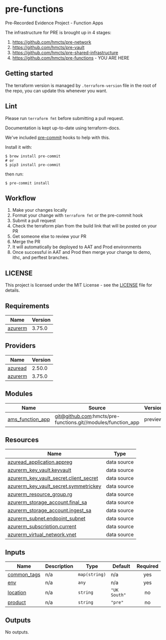 # pre-functions
Pre-Recorded Evidence Project - Function Apps

The infrastructure for PRE is brought up in 4 stages:
1. https://github.com/hmcts/pre-network
2. https://github.com/hmcts/pre-vault
3. https://github.com/hmcts/pre-shared-infrastructure
4. https://github.com/hmcts/pre-functions - YOU ARE HERE

## Getting started

The terraform version is managed by `.terraform-version` file in the root of the repo, you can update this whenever you want.

## Lint

Please run `terraform fmt` before submitting a pull request.

Documentation is kept up-to-date using terraform-docs.

We've included [pre-commit](https://pre-commit.com/) hooks to help with this.

Install it with:
```shell
$ brew install pre-commit
# or
$ pip3 install pre-commit
```

then run:
```command
$ pre-commit install
```

## Workflow

1. Make your changes locally
2. Format your change with `terraform fmt` or the pre-commit hook
3. Submit a pull request
4. Check the terraform plan from the build link that will be posted on your PR
5. Get someone else to review your PR
6. Merge the PR
7. It will automatically be deployed to AAT and Prod environments
8. Once successful in AAT and Prod then merge your change to demo, ithc, and perftest branches.

## LICENSE

This project is licensed under the MIT License - see the [LICENSE](LICENSE) file for details.

<!-- BEGIN_TF_DOCS -->
## Requirements

| Name | Version |
|------|---------|
| <a name="requirement_azurerm"></a> [azurerm](#requirement\_azurerm) | 3.75.0 |

## Providers

| Name | Version |
|------|---------|
| <a name="provider_azuread"></a> [azuread](#provider\_azuread) | 2.50.0 |
| <a name="provider_azurerm"></a> [azurerm](#provider\_azurerm) | 3.75.0 |

## Modules

| Name | Source | Version |
|------|--------|---------|
| <a name="module_ams_function_app"></a> [ams\_function\_app](#module\_ams\_function\_app) | git@github.com:hmcts/pre-functions.git//modules/function_app | preview |

## Resources

| Name | Type |
|------|------|
| [azuread_application.appreg](https://registry.terraform.io/providers/hashicorp/azuread/latest/docs/data-sources/application) | data source |
| [azurerm_key_vault.keyvault](https://registry.terraform.io/providers/hashicorp/azurerm/3.75.0/docs/data-sources/key_vault) | data source |
| [azurerm_key_vault_secret.client_secret](https://registry.terraform.io/providers/hashicorp/azurerm/3.75.0/docs/data-sources/key_vault_secret) | data source |
| [azurerm_key_vault_secret.symmetrickey](https://registry.terraform.io/providers/hashicorp/azurerm/3.75.0/docs/data-sources/key_vault_secret) | data source |
| [azurerm_resource_group.rg](https://registry.terraform.io/providers/hashicorp/azurerm/3.75.0/docs/data-sources/resource_group) | data source |
| [azurerm_storage_account.final_sa](https://registry.terraform.io/providers/hashicorp/azurerm/3.75.0/docs/data-sources/storage_account) | data source |
| [azurerm_storage_account.ingest_sa](https://registry.terraform.io/providers/hashicorp/azurerm/3.75.0/docs/data-sources/storage_account) | data source |
| [azurerm_subnet.endpoint_subnet](https://registry.terraform.io/providers/hashicorp/azurerm/3.75.0/docs/data-sources/subnet) | data source |
| [azurerm_subscription.current](https://registry.terraform.io/providers/hashicorp/azurerm/3.75.0/docs/data-sources/subscription) | data source |
| [azurerm_virtual_network.vnet](https://registry.terraform.io/providers/hashicorp/azurerm/3.75.0/docs/data-sources/virtual_network) | data source |

## Inputs

| Name | Description | Type | Default | Required |
|------|-------------|------|---------|:--------:|
| <a name="input_common_tags"></a> [common\_tags](#input\_common\_tags) | n/a | `map(string)` | n/a | yes |
| <a name="input_env"></a> [env](#input\_env) | n/a | `any` | n/a | yes |
| <a name="input_location"></a> [location](#input\_location) | n/a | `string` | `"UK South"` | no |
| <a name="input_product"></a> [product](#input\_product) | n/a | `string` | `"pre"` | no |

## Outputs

No outputs.
<!-- END_TF_DOCS -->